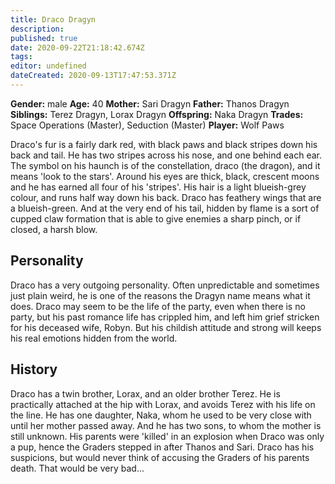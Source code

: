 ```yaml
---
title: Draco Dragyn
description: 
published: true
date: 2020-09-22T21:18:42.674Z
tags: 
editor: undefined
dateCreated: 2020-09-13T17:47:53.371Z
---
```


**Gender:** male
**Age:** 40
**Mother:** Sari Dragyn
**Father:** Thanos Dragyn
**Siblings:** Terez Dragyn, Lorax Dragyn
**Offspring:** Naka Dragyn
**Trades:** Space Operations (Master), Seduction (Master)
**Player:** Wolf Paws

Draco's fur is a fairly dark red, with black paws and black stripes down his back and tail. He has two stripes across his nose, and one behind each ear. The symbol on his haunch is of the constellation, draco (the dragon), and it means 'look to the stars'. Around his eyes are thick, black, crescent moons and he has earned all four of his 'stripes'. His hair is a light blueish-grey colour, and runs half way down his back. Draco has feathery wings that are a blueish-green. And at the very end of his tail, hidden by flame is a sort of cupped claw formation that is able to give enemies a sharp pinch, or if closed, a harsh blow.

## Personality

Draco has a very outgoing personality. Often unpredictable and sometimes just plain weird, he is one of the reasons the Dragyn name means what it does. Draco may seem to be the life of the party, even when there is no party, but his past romance life has crippled him, and left him grief stricken for his deceased wife, Robyn. But his childish attitude and strong will keeps his real emotions hidden from the world.

## History

Draco has a twin brother, Lorax, and an older brother Terez. He is practically attached at the hip with Lorax, and avoids Terez with his life on the line. He has one daughter, Naka, whom he used to be very close with until her mother passed away. And he has two sons, to whom the mother is still unknown. His parents were 'killed' in an explosion when Draco was only a pup, hence the Graders stepped in after Thanos and Sari. Draco has his suspicions, but would never think of accusing the Graders of his parents death. That would be very bad...